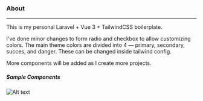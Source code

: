 ### About
---
This is my personal Laravel + Vue 3 + TailwindCSS boilerplate. 

I've done minor changes to form radio and checkbox to allow customizing colors.
The main theme colors are divided into 4 &mdash; primary, secondary, succes, and danger.
These can be changed inside tailwind config.

More components will be added as I create more projects.

##### Sample Components
![Alt text](https://i.imgur.com/tC1qmh2.png "Example")
